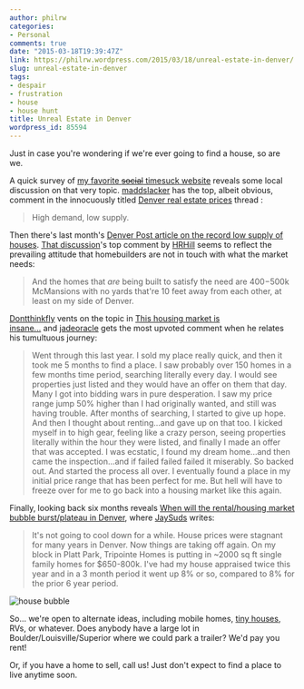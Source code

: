 ```yaml
---
author: philrw
categories:
- Personal
comments: true
date: "2015-03-18T19:39:47Z"
link: https://philrw.wordpress.com/2015/03/18/unreal-estate-in-denver/
slug: unreal-estate-in-denver
tags:
- despair
- frustration
- house
- house hunt
title: Unreal Estate in Denver
wordpress_id: 85594
---
```


Just in case you're wondering if we're ever going to find a house, so are we.<!--more-->

A quick survey of [my favorite ~~social~~ timesuck website](http://www.reddit.com) reveals some local discussion on that very topic. [maddslacker](http://www.reddit.com/user/maddslacker) has the top, albeit obvious, comment in the innocuously titled [Denver real estate prices](http://www.reddit.com/r/Denver/comments/2vz6vp/denver_real_estate_prices/) thread :

> High demand, low supply.

Then there's last month's [Denver Post article on the record low supply of houses](http://www.denverpost.com/business/ci_27517897/metro-denver-struggles-record-low-supply-homes-sale). [That discussion](http://www.reddit.com/r/Denver/comments/2vratx/metro_denver_struggles_with_a_record_low_supply/)'s top comment by [HRHill](http://www.reddit.com/user/HRHill) seems to reflect the prevailing attitude that homebuilders are not in touch with what the market needs:

> And the homes that *are* being built to satisfy the need are $400-$500k McMansions with no yards that're 10 feet away from each other, at least on my side of Denver.

[Dontthinkfly](http://www.reddit.com/user/Dontthinkfly) vents on the topic in [This housing market is insane...](http://www.reddit.com/r/Denver/comments/2vu3jt/this_housing_market_is_insane/) and [jadeoracle](http://www.reddit.com/user/jadeoracle) gets the most upvoted comment when he relates his tumultuous journey:

> Went through this last year. I sold my place really quick, and then it took me 5 months to find a place. I saw probably over 150 homes in a few months time period, searching literally every day. I would see properties just listed and they would have an offer on them that day. Many I got into bidding wars in pure desperation. I saw my price range jump 50% higher than I had originally wanted, and still was having trouble. After months of searching, I started to give up hope. And then I thought about renting...and gave up on that too. I kicked myself in to high gear, feeling like a crazy person, seeing properties literally within the hour they were listed, and finally I made an offer that was accepted. I was ecstatic, I found my dream home...and then came the inspection...and if failed failed failed it miserably. So backed out. And started the process all over. I eventually found a place in my initial price range that has been perfect for me. But hell will have to freeze over for me to go back into a housing market like this again.

Finally, looking back six months reveals [When will the rental/housing market bubble burst/plateau in Denver](http://www.reddit.com/r/Denver/comments/2g53y2/when_will_the_rentalhousing_market_bubble/), where [JaySuds](http://www.reddit.com/user/JaySuds) writes:

>It's not going to cool down for a while. House prices were stagnant for many years in Denver. Now things are taking off again. On my block in Platt Park, Tripointe Homes is putting in ~2000 sq ft single family homes for $650-800k. I've had my house appraised twice this year and in a 3 month period it went up 8% or so, compared to 8% for the prior 6 year period.

![house bubble](/images/house-bubble.png)

So... we're open to alternate ideas, including mobile homes, [tiny houses](http://tinyhouseblog.com/), RVs, or whatever. Does anybody have a large lot in Boulder/Louisville/Superior where we could park a trailer? We'd pay you rent!

Or, if you have a home to sell, call us! Just don't expect to find a place to live anytime soon.
